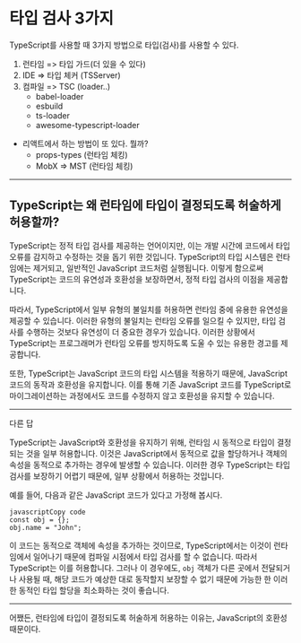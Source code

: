 # 타입 검사 3가지

TypeScript를 사용할 때 3가지 방법으로 타입(검사)를 사용할 수 있다.

1. 런타임 => 타입 가드(더 있을 수 있다)
2. IDE => 타입 체커 (TSServer)
3. 컴파일 => TSC (loader..)
   - babel-loader
   - esbuild
   - ts-loader
   - awesome-typescript-loader

- 리액트에서 하는 방법이 또 있다. 뭘까?
  - props-types (런타임 체킹)
  - MobX => MST (런타임 체킹)

---

## TypeScript는 왜 런타임에 타입이 결정되도록 허술하게 허용할까?

TypeScript는 정적 타입 검사를 제공하는 언어이지만, 이는 개발 시간에 코드에서 타입 오류를 감지하고 수정하는 것을 돕기 위한 것입니다. TypeScript의 타입 시스템은 런타임에는 제거되고, 일반적인 JavaScript 코드처럼 실행됩니다. 이렇게 함으로써 TypeScript는 코드의 유연성과 호환성을 보장하면서, 정적 타입 검사의 이점을 제공합니다.

따라서, TypeScript에서 일부 유형의 불일치를 허용하면 런타임 중에 유용한 유연성을 제공할 수 있습니다. 이러한 유형의 불일치는 런타임 오류를 일으킬 수 있지만, 타입 검사를 수행하는 것보다 유연성이 더 중요한 경우가 있습니다. 이러한 상황에서 TypeScript는 프로그래머가 런타임 오류를 방지하도록 도울 수 있는 유용한 경고를 제공합니다.

또한, TypeScript는 JavaScript 코드의 타입 시스템을 적용하기 때문에, JavaScript 코드의 동작과 호환성을 유지합니다. 이를 통해 기존 JavaScript 코드를 TypeScript로 마이그레이션하는 과정에서도 코드를 수정하지 않고 호환성을 유지할 수 있습니다.

---

다른 답

TypeScript는 JavaScript와 호환성을 유지하기 위해, 런타임 시 동적으로 타입이 결정되는 것을 일부 허용합니다. 이것은 JavaScript에서 동적으로 값을 할당하거나 객체의 속성을 동적으로 추가하는 경우에 발생할 수 있습니다. 이러한 경우 TypeScript는 타입 검사를 보장하기 어렵기 때문에, 일부 상황에서 허용하는 것입니다.

예를 들어, 다음과 같은 JavaScript 코드가 있다고 가정해 봅시다.

```
javascriptCopy code
const obj = {};
obj.name = "John";
```

이 코드는 동적으로 객체에 속성을 추가하는 것이므로, TypeScript에서는 이것이 런타임에서 일어나기 때문에 컴파일 시점에서 타입 검사를 할 수 없습니다. 따라서 TypeScript는 이를 허용합니다. 그러나 이 경우에도, `obj` 객체가 다른 곳에서 전달되거나 사용될 때, 해당 코드가 예상한 대로 동작할지 보장할 수 없기 때문에 가능한 한 이러한 동적인 타입 할당을 최소화하는 것이 좋습니다.

---

어쨌든, 런타임에 타입이 결정되도록 허술하게 허용하는 이유는, JavaScript의 호환성 때문이다.